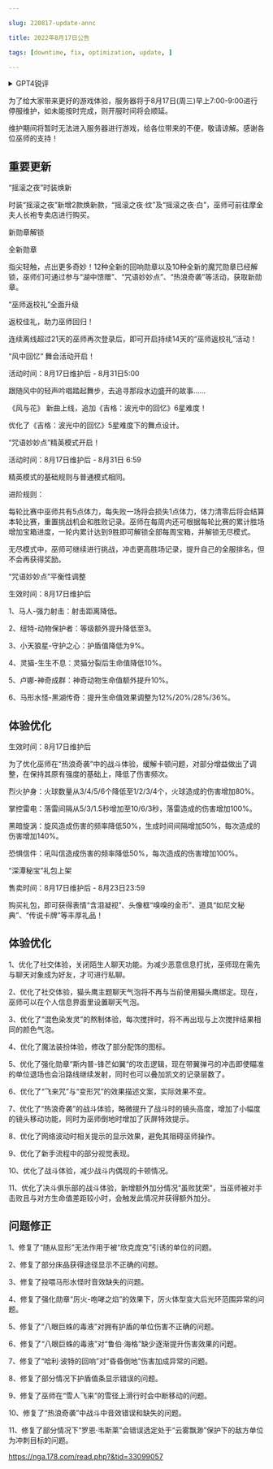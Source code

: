 ---
slug: 220817-update-annc
title: 2022年8月17日公告
tags: [downtime, fix, optimization, update, ]
---
<details>
<summary>GPT4锐评</summary>

</details>
<!--truncate-->


为了给大家带来更好的游戏体验，服务器将于8月17日(周三)早上7:00-9:00进行停服维护，如未能按时完成，则开服时间将会顺延。

维护期间将暂时无法进入服务器进行游戏，给各位带来的不便，敬请谅解。感谢各位巫师的支持！

## 重要更新
“摇滚之夜”时装焕新

时装“摇滚之夜”新增2款焕新款，“摇滚之夜·纹”及“摇滚之夜·白”，巫师可前往摩金夫人长袍专卖店进行购买。

新勋章解锁

全新勋章

指尖轻触，点出更多奇妙！12种全新的回响勋章以及10种全新的魔咒勋章已经解锁，巫师们可通过参与“湖中馈赠”、“咒语妙妙点”、“热浪奇袭”等活动，获取新勋章。

“巫师返校礼”全面升级

返校佳礼，助力巫师回归！

连续离线超过21天的巫师再次登录后，即可开启持续14天的“巫师返校礼”活动！

“风中回忆“ 舞会活动开启！

活动时间：8月17日维护后 - 8月31日5:00

跟随风中的轻声吟唱踏起舞步，去追寻那段水边盛开的故事……

《风与花》 新曲上线，追加《吉格：波光中的回忆》6星难度！

优化了《吉格：波光中的回忆》5星难度下的舞点设计。

“咒语妙妙点”精英模式开启！

活动时间：8月17日维护后 - 8月31日 6:59

精英模式的基础规则与普通模式相同。

进阶规则：

每轮比赛中巫师共有5点体力，每失败一场将会损失1点体力，体力清零后将会结算本轮比赛，重置挑战机会和胜败记录。巫师在每周内还可根据每轮比赛的累计胜场增加宝箱进度，一轮内累计达到9胜即可解锁全部每周宝箱，并解锁无尽模式。

无尽模式中，巫师可继续进行挑战，冲击更高胜场记录，提升自己的全服排名，但不会再获得奖励。

“咒语妙妙点”平衡性调整

生效时间：8月17日维护后

1、马人-强力射击：射击距离降低。

2、纽特-动物保护者：等级额外提升降低至3。

3、小天狼星-守护之心：护盾值降低为9%。

4、灵猫-生生不息：灵猫分裂后生命值降低10%。

5、卢娜-神奇成群：神奇动物生命值额外提升10%。

6、马形水怪-黑湖传奇：提升生命值效果调整为12%/20%/28%/36%。

## <span id='optimization'>体验优化</span>
生效时间：8月17日维护后

为了优化巫师在“热浪奇袭”中的战斗体验，缓解卡顿问题，对部分增益做出了调整，在保持其原有强度的基础上，降低了伤害频次。

烈火护身：火球数量从3/4/5/6个降低至1/2/3/4个，火球造成的伤害增加80%。

掌控雷电：落雷间隔从5/3/1.5秒增加至10/6/3秒，落雷造成的伤害增加100%。

黑暗旋涡：旋风造成伤害的频率降低50%，生成时间间隔增加50%，每次造成的伤害增加140%。

恐惧信件：吼叫信造成伤害的频率降低50%，每次造成的伤害增加100%。

“深潭秘宝”礼包上架

售卖时间：8月17日维护后 - 8月23日23:59

购买礼包，即可获得表情“含泪凝视”、头像框“嗅嗅的金币”、道具“如尼文秘典”、“传说卡牌”等丰厚礼品！

## <span id='optimization'>体验优化</span>
1、优化了社交体验，关闭陌生人聊天功能。为减少恶意信息打扰，巫师现在需先与聊天对象成为好友，才可进行私聊。

2、优化了社交体验，猫头鹰主题聊天气泡将不再与当前使用猫头鹰绑定。现在，巫师可以在个人信息界面里设置聊天气泡。

3、优化了“混色染发灵”的熬制体验，每次搅拌时，将不再出现与上次搅拌结果相同的颜色气泡。

4、优化了魔法装扮体验，修改了部分配饰的图标。

5、优化了强化勋章“斯内普-锋芒如翼“的攻击逻辑，现在带翼弹弓的冲击即使瞄准的单位退场也会沿路线继续发射，同时也可以叠加凯文的记录层数了。

6、优化了“飞来咒”与“变形咒”的效果描述文案，实际效果不变。

7、优化了“热浪奇袭”的战斗体验，略微提升了战斗时的镜头高度，增加了小幅度的镜头移动功能，同时为巫师倒地时增加了灰屏特效提示。

8、优化了网络波动时相关提示的显示效果，避免其阻碍巫师操作。

9、优化了新手流程中的部分视觉表现。

10、优化了战斗体验，减少战斗内偶现的卡顿情况。

11、优化了决斗俱乐部的战斗体验，新增额外加分情况“虽败犹荣”，当巫师被对手击败且与对方生命值差距较小时，会触发此情况并获得额外加分。

## <span id='fix'>问题修正</span>
1、修复了“随从显形”无法作用于被“欣克庞克”引诱的单位的问题。

2、修复了部分床品获得途径显示不正确的问题。

3、修复了投喂马形水怪时音效缺失的问题。

4、修复了强化勋章“厉火-咆哮之焰”的效果下，厉火体型变大后光环范围异常的问题。

5、修复了“八眼巨蛛的毒液”对拥有护盾的单位伤害不正确的问题。

6、修复了“八眼巨蛛的毒液”对“鲁伯·海格”缺少逐渐提升伤害效果的问题。

7、修复了“哈利·波特的回响”对“昏昏倒地”伤害加成异常的问题。

8、修复了部分情况下护盾值条显示错误的问题。

9、修复了巫师在“雪人飞来”的雪径上滑行时会中断移动的问题。

10、修复了“热浪奇袭”中战斗中音效错误和缺失的问题。

11、修复了部分情况下“罗恩·韦斯莱”会错误选定处于“云雾飘渺”保护下的敌方单位为冲刺目标的问题。

https://nga.178.com/read.php?&tid=33099057